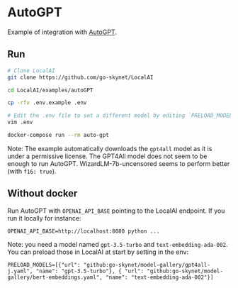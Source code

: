 # AutoGPT

Example of integration with [AutoGPT](https://github.com/Significant-Gravitas/Auto-GPT).

## Run

```bash
# Clone LocalAI
git clone https://github.com/go-skynet/LocalAI

cd LocalAI/examples/autoGPT

cp -rfv .env.example .env

# Edit the .env file to set a different model by editing `PRELOAD_MODELS`.
vim .env

docker-compose run --rm auto-gpt
```

Note: The example automatically downloads the `gpt4all` model as it is under a permissive license. The GPT4All model does not seem to be enough to run AutoGPT. WizardLM-7b-uncensored seems to perform better (with `f16: true`).


## Without docker

Run AutoGPT with `OPENAI_API_BASE` pointing to the LocalAI endpoint. If you run it locally for instance:

```
OPENAI_API_BASE=http://localhost:8080 python ...
```

Note: you need a model named `gpt-3.5-turbo` and `text-embedding-ada-002`. You can preload those in LocalAI at start by setting in the env:

```
PRELOAD_MODELS=[{"url": "github:go-skynet/model-gallery/gpt4all-j.yaml", "name": "gpt-3.5-turbo"}, { "url": "github:go-skynet/model-gallery/bert-embeddings.yaml", "name": "text-embedding-ada-002"}]
```